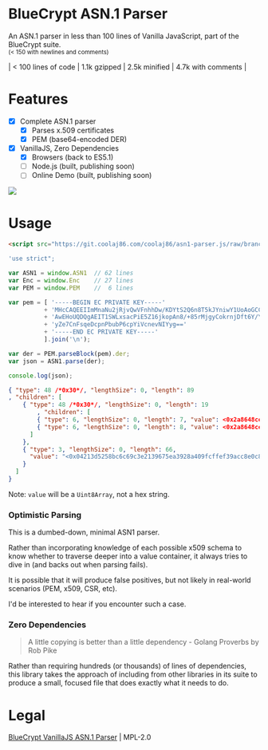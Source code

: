 # BlueCrypt ASN.1 Parser

An ASN.1 parser in less than 100 lines of Vanilla JavaScript,
part of the BlueCrypt suite.
<br>
<small>(< 150 with newlines and comments)</small>

| < 100 lines of code | 1.1k gzipped | 2.5k minified | 4.7k with comments |

# Features

* [x] Complete ASN.1 parser
  * [x] Parses x.509 certificates
  * [x] PEM (base64-encoded DER)
* [x] VanillaJS, Zero Dependencies
  * [x] Browsers (back to ES5.1)
  * [ ] Node.js (built, publishing soon)
  * [ ] Online Demo (built, publishing soon)

![](https://i.imgur.com/gV7w7bM.png)

<!--
# Demo

<https://coolaj86.com/demos/asn1-parser/>
-->

# Usage

```html
<script src="https://git.coolaj86.com/coolaj86/asn1-parser.js/raw/branch/master/asn1-parser.js"></script>
```

```js
'use strict";

var ASN1 = window.ASN1  // 62 lines
var Enc = window.Enc    // 27 lines
var PEM = window.PEM    //  6 lines

var pem = [ '-----BEGIN EC PRIVATE KEY-----'
          + 'MHcCAQEEIImMnaNu2jRjvQwVFnhhDw/KDYtS2Q6n8T5kJYniwY1UoAoGCCqGSM49'
          + 'AwEHoUQDQgAEIT1SWLxsacPiE5Z16jkopAn8/+85rMjgyCokrnjDft6Y/YnA4A50'
          + 'yZe7CnFsqeDcpnPbubP6cpYiVcnevNIYyg=='
          + '-----END EC PRIVATE KEY-----'
          ].join('\n');

var der = PEM.parseBlock(pem).der;
var json = ASN1.parse(der);

console.log(json);
```

```json
{ "type": 48 /*0x30*/, "lengthSize": 0, "length": 89
, "children": [
    { "type": 48 /*0x30*/, "lengthSize": 0, "length": 19
		, "children": [
        { "type": 6, "lengthSize": 0, "length": 7, "value": <0x2a8648ce3d0201> },
        { "type": 6, "lengthSize": 0, "length": 8, "value": <0x2a8648ce3d030107> }
      ]
    },
    { "type": 3, "lengthSize": 0, "length": 66,
      "value": "<0x04213d5258bc6c69c3e2139675ea3928a409fcffef39acc8e0c82a24ae78c37ede98fd89c0e00e74c997bb0a716ca9e0dca673dbb9b3fa72962255c9debcd218ca>"
    }
  ]
}
```

Note: `value` will be a `Uint8Array`, not a hex string.

### Optimistic Parsing

This is a dumbed-down, minimal ASN1 parser.

Rather than incorporating knowledge of each possible x509 schema
to know whether to traverse deeper into a value container,
it always tries to dive in (and backs out when parsing fails).

It is possible that it will produce false positives, but not likely
in real-world scenarios (PEM, x509, CSR, etc).

I'd be interested to hear if you encounter such a case.

### Zero Dependencies

> A little copying is better than a little dependency - Golang Proverbs by Rob Pike

Rather than requiring hundreds (or thousands) of lines of dependencies,
this library takes the approach of including from other libraries in its suite
to produce a small, focused file that does exactly what it needs to do.

# Legal

[BlueCrypt VanillaJS ASN.1 Parser](https://git.coolaj86.com/coolaj86/asn1-parser.js) |
MPL-2.0
